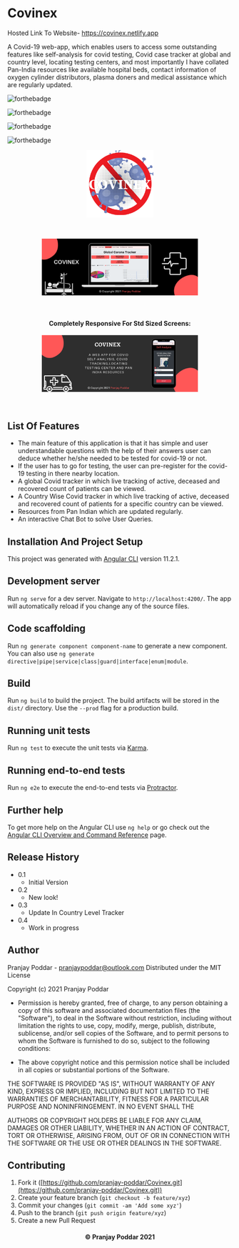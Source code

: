 # Covinex
Hosted Link To Website- https://covinex.netlify.app

A Covid-19 web-app, which enables users to access some outstanding features like self-analysis for covid testing, Covid case tracker at global and country level, locating testing centers, and most importantly I have collated Pan-India resources like available hospital beds, contact information of oxygen cylinder distributors, plasma doners and medical assistance which are regularly updated.
<br>

![forthebadge](https://forthebadge.com/images/badges/made-with-javascript.svg)

![forthebadge](https://forthebadge.com/images/badges/built-with-love.svg)

![forthebadge](https://forthebadge.com/images/badges/uses-brains.svg)

![forthebadge](https://forthebadge.com/images/badges/check-it-out.svg)
<p align="center">
<img src="./src/assets/images/logo.png" width="150" title="hover text">
</p >
<br>
<p align="center">
<img src="./src/assets/images/web-view.png" width="350" title="web-view">
</p>
<br>
<h4 align="center">Completely Responsive For Std Sized Screens:</h4>
<p align="center">
<img src="./src/assets/images/mobile-view.png" width="350" title="mobile-view">
</p>
<br>

## List Of Features
* The main feature of this application is that it has simple and user understandable questions with the help of their answers user can deduce whether he/she needed to be tested for covid-19 or not.
*  If the user has to go for testing, the user can pre-register for the covid-19 testing in there nearby location.
*  A global Covid tracker in which live tracking of active, deceased and recovered count of patients can be viewed.
*  A Country Wise Covid tracker in which live tracking of active, deceased and recovered count of patients for a specific country can be viewed.
*  Resources from Pan Indian which are updated regularly.
* An interactive Chat Bot to solve User Queries.

## Installation And Project Setup
This project was generated with [Angular CLI](https://github.com/angular/angular-cli) version 11.2.1.

## Development server
Run `ng serve` for a dev server. Navigate to `http://localhost:4200/`. The app will automatically reload if you change any of the source files.

## Code scaffolding  
Run `ng generate component component-name` to generate a new component. You can also use `ng generate directive|pipe|service|class|guard|interface|enum|module`.

  

## Build
Run `ng build` to build the project. The build artifacts will be stored in the `dist/` directory. Use the `--prod` flag for a production build.

## Running unit tests
Run `ng test` to execute the unit tests via [Karma](https://karma-runner.github.io).

## Running end-to-end tests
Run `ng e2e` to execute the end-to-end tests via [Protractor](http://www.protractortest.org/).

## Further help
To get more help on the Angular CLI use `ng help` or go check out the [Angular CLI Overview and Command Reference](https://angular.io/cli) page.

## Release History
-   0.1
    -   Initial Version
-   0.2
    -   New look!
-   0.3
    -   Update In Country Level Tracker
-   0.4
    -   Work in progress

## Author
Pranjay Poddar - pranjaypoddar@outlook.com
Distributed under the MIT License

Copyright (c) 2021 Pranjay Poddar

* Permission is hereby granted, free of charge, to any person obtaining a copy of this software and associated documentation files (the "Software"), to deal in the Software without restriction, including without limitation the rights to use, copy, modify, merge, publish, distribute, sublicense, and/or sell copies of the Software, and to permit persons to whom the Software is furnished to do so, subject to the following conditions:

* The above copyright notice and this permission notice shall be included in all copies or substantial portions of the Software.

THE SOFTWARE IS PROVIDED "AS IS", WITHOUT WARRANTY OF ANY KIND, EXPRESS OR IMPLIED, INCLUDING BUT NOT LIMITED TO THE WARRANTIES OF MERCHANTABILITY, FITNESS FOR A PARTICULAR PURPOSE AND NONINFRINGEMENT. IN NO EVENT SHALL THE

AUTHORS OR COPYRIGHT HOLDERS BE LIABLE FOR ANY CLAIM, DAMAGES OR OTHER LIABILITY, WHETHER IN AN ACTION OF CONTRACT, TORT OR OTHERWISE, ARISING FROM, OUT OF OR IN CONNECTION WITH THE SOFTWARE OR THE USE OR OTHER DEALINGS IN THE SOFTWARE.

## Contributing
1.  Fork it ([https://github.com/pranjay-poddar/Covinex.git](https://github.com/pranjay-poddar/Covinex.git))
2.  Create your feature branch (`git checkout -b feature/xyz`)
3.  Commit your changes (`git commit -am 'Add some xyz'`)
4.  Push to the branch (`git push origin feature/xyz`)
5.  Create a new Pull Request
 
<h4 align="center">
© Pranjay Poddar 2021
</h4>
